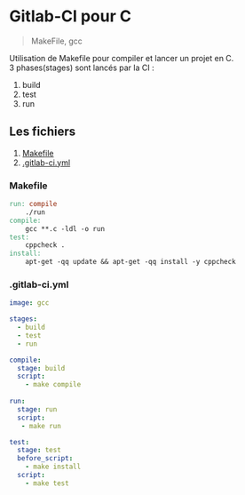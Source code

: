 

# Gitlab-CI pour C 
> MakeFile, gcc

Utilisation de Makefile pour compiler et lancer un projet en C.           
3 phases(stages) sont lancés par la CI :
  1. build
  2. test
  3. run


## Les fichiers

<!-- TOC depthFrom:3 orderedList:true -->

1. [Makefile](#makefile)
2. [.gitlab-ci.yml](#gitlab-ciyml)

<!-- /TOC -->

### Makefile
```makefile
run: compile
	./run
compile: 
	gcc **.c -ldl -o run
test:
	cppcheck .
install:
	apt-get -qq update && apt-get -qq install -y cppcheck

```
### .gitlab-ci.yml

```yml
image: gcc

stages:
  - build
  - test
  - run

compile:
  stage: build
  script:
    - make compile
    
run:
  stage: run
  script:
   - make run

test: 
  stage: test
  before_script:
    - make install
  script:
    - make test

```